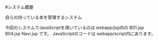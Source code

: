 #システム概要

自らの持っている本を管理するシステム

今回のシステムでJavaScriptを用いているのは
webapp/jsp内の
B01.jsp
B04.jsp
Navi.jsp
です。
JavaScriptのコードは
webapp/script内にあります。
